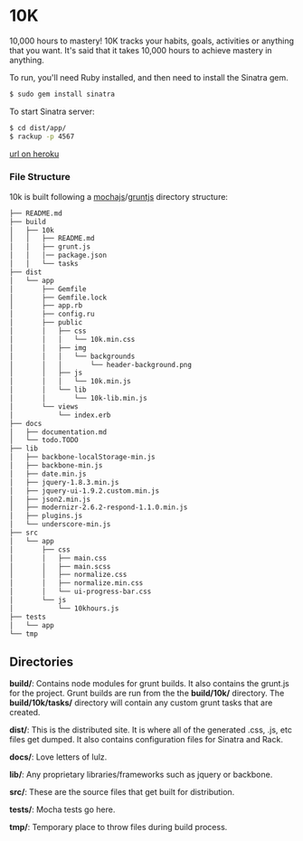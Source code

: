 10K
========

10,000 hours to mastery! 10K tracks your habits, goals, activities or anything that you want.  It's said that it takes 10,000 hours to achieve mastery in anything.

To run, you'll need Ruby installed, and then need to install the Sinatra gem.

```bash
$ sudo gem install sinatra
```

To start Sinatra server:

```bash
$ cd dist/app/
$ rackup -p 4567
```

[url on heroku](http://bit23-alonecuzzo-10k.herokuapp.com/)

### File Structure 
10k is built following a [mochajs](http://visionmedia.github.com/mocha/)/[gruntjs](http://gruntjs.com) directory structure:

```bash
├── README.md
├── build
│   ├── 10k
│   │   ├── README.md
│   │   ├── grunt.js
│   │   │── package.json
│   │   └── tasks
├── dist
│   └── app
│       ├── Gemfile
│       ├── Gemfile.lock
│       ├── app.rb
│       ├── config.ru
│       ├── public
│       │   ├── css
│       │   │   └── 10k.min.css
│       │   ├── img
│       │   │   └── backgrounds
│       │   │       └── header-background.png
│       │   ├── js
│       │   │   └── 10k.min.js
│       │   └── lib
│       │       └── 10k-lib.min.js
│       └── views
│           └── index.erb
├── docs
│   ├── documentation.md
│   └── todo.TODO
├── lib
│   ├── backbone-localStorage-min.js
│   ├── backbone-min.js
│   ├── date.min.js
│   ├── jquery-1.8.3.min.js
│   ├── jquery-ui-1.9.2.custom.min.js
│   ├── json2.min.js
│   ├── modernizr-2.6.2-respond-1.1.0.min.js
│   ├── plugins.js
│   └── underscore-min.js
├── src
│   └── app
│       ├── css
│       │   ├── main.css
│       │   ├── main.scss
│       │   ├── normalize.css
│       │   ├── normalize.min.css
│       │   └── ui-progress-bar.css
│       └── js
│           └── 10khours.js
├── tests
│   └── app
└── tmp
```

## Directories

**build/**: Contains node modules for grunt builds.  It also contains the grunt.js for the project.  Grunt builds are run from the the **build/10k/** directory. The **build/10k/tasks/** directory will contain any custom grunt tasks that are created.

**dist/**: This is the distributed site.  It is where all of the generated .css, .js, etc files get dumped.  It also contains configuration files for Sinatra and Rack.

**docs/**: Love letters of lulz.

**lib/**: Any proprietary libraries/frameworks such as jquery or backbone.

**src/**: These are the source files that get built for distribution.

**tests/**: Mocha tests go here.

**tmp/**: Temporary place to throw files during build process.








